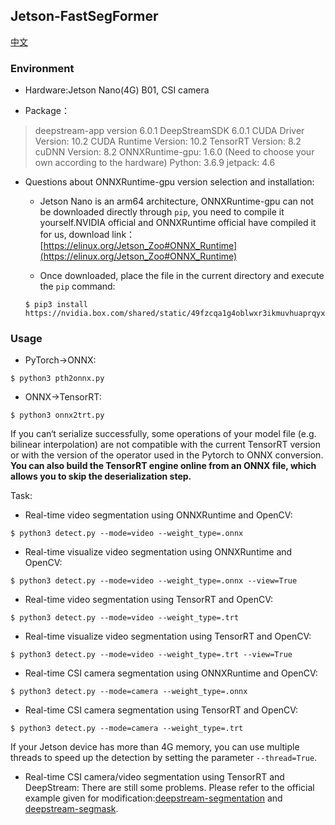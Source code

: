 ## Jetson-FastSegFormer

[中文](https://github.com/caixiongjiang/FastSegFormer-pyqt/blob/main/jetson-FastSegFormer/README_CH.md)

### Environment

* Hardware:Jetson Nano(4G) B01, CSI camera

* Package：

> deepstream-app version 6.0.1
> DeepStreamSDK 6.0.1
> CUDA Driver Version: 10.2
> CUDA Runtime Version: 10.2
> TensorRT Version: 8.2
> cuDNN Version: 8.2
> ONNXRuntime-gpu: 1.6.0 (Need to choose your own according to the hardware)
> Python: 3.6.9
> jetpack: 4.6

* Questions about ONNXRuntime-gpu version selection and installation:
    * Jetson Nano is an arm64 architecture, ONNXRuntime-gpu can not be downloaded directly through `pip`, you need to compile it yourself.NVIDIA official and ONNXRuntime official have compiled it for us, download link：[https://elinux.org/Jetson_Zoo#ONNX_Runtime](https://elinux.org/Jetson_Zoo#ONNX_Runtime)

    * Once downloaded, place the file in the current directory and execute the `pip` command:
    ```shell
    $ pip3 install https://nvidia.box.com/shared/static/49fzcqa1g4oblwxr3ikmuvhuaprqyxb7.whl
    ```
### Usage

* PyTorch->ONNX:
```shell
$ python3 pth2onnx.py
```
* ONNX->TensorRT:
```shell
$ python3 onnx2trt.py
```
If you can‘t serialize successfully, some operations of your model file (e.g. bilinear interpolation) are not compatible with the current TensorRT version or with the version of the operator used in the Pytorch to ONNX conversion. **You can also build the TensorRT engine online from an ONNX file, which allows you to skip the deserialization step.**

Task:

* Real-time video segmentation using ONNXRuntime and OpenCV:
```shell
$ python3 detect.py --mode=video --weight_type=.onnx 
```
* Real-time visualize video segmentation using ONNXRuntime and OpenCV:
```shell
$ python3 detect.py --mode=video --weight_type=.onnx --view=True
```
* Real-time video segmentation using TensorRT and OpenCV:
```shell
$ python3 detect.py --mode=video --weight_type=.trt
```
* Real-time visualize video segmentation using TensorRT and OpenCV:
```shell
$ python3 detect.py --mode=video --weight_type=.trt --view=True
```
* Real-time CSI camera segmentation using ONNXRuntime and OpenCV:
```shell
$ python3 detect.py --mode=camera --weight_type=.onnx 
```
* Real-time CSI camera segmentation using TensorRT and OpenCV:
```shell
$ python3 detect.py --mode=camera --weight_type=.trt 
```

If your Jetson device has more than 4G memory, you can use multiple threads to speed up the detection by setting the parameter `--thread=True`.

* Real-time CSI camera/video segmentation using TensorRT and DeepStream:
There are still some problems. Please refer to the official example given for modification:[deepstream-segmentation](https://github.com/NVIDIA-AI-IOT/deepstream_python_apps/tree/master/apps/deepstream-segmentation) and [deepstream-segmask](https://github.com/NVIDIA-AI-IOT/deepstream_python_apps/tree/master/apps/deepstream-segmask).